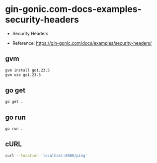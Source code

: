 # gin-gonic.com-docs-examples-security-headers

- Security Headers

- Reference: https://gin-gonic.com/docs/examples/security-headers/

## gvm

```sh
gvm install go1.23.5
gvm use go1.23.5
```

## go get

```sh
go get .
```

## go run

```sh
go run .
```

## cURL

```sh
curl --location 'localhost:8080/ping'
```
